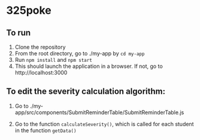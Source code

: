 # 325poke
## To run
1. Clone the repository
2. From the root directory, go to ./my-app by `cd my-app`
3. Run `npm install` and `npm start`
4. This should launch the application in a browser. If not, go to http://localhost:3000

## To edit the severity calculation algorithm:
1. Go to ./my-app/src/components/SubmitReminderTable/SubmitReminderTable.js

2. Go to the function `calculateSeverity()`, which is called for each student in the function `getData()`
